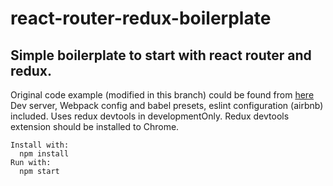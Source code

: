 # react-router-redux-boilerplate
## Simple boilerplate to start with react router and redux.

Original code example (modified in this branch) could be found from [here](https://github.com/reactjs/react-router-redux/tree/master/examples/basic)
Dev server, Webpack config and babel presets, eslint configuration (airbnb) included.
Uses redux devtools in developmentOnly. Redux devtools extension should be installed to Chrome.

```
Install with:
  npm install
Run with:
  npm start
```

